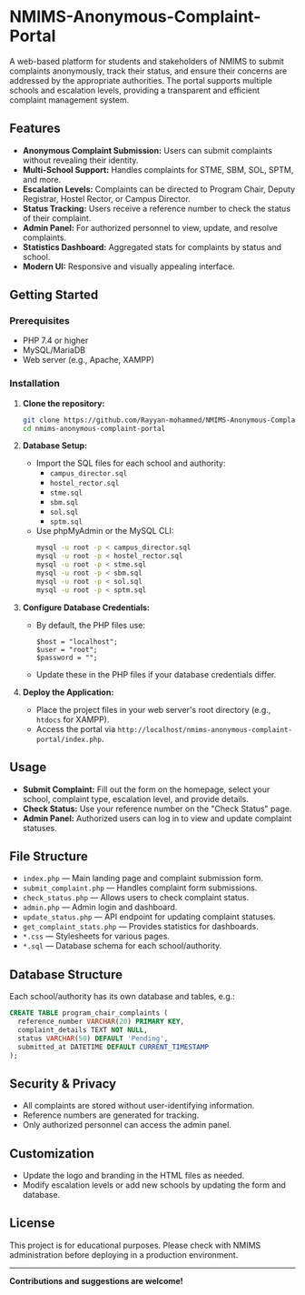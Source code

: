 # NMIMS-Anonymous-Complaint-Portal

A web-based platform for students and stakeholders of NMIMS to submit complaints anonymously, track their status, and ensure their concerns are addressed by the appropriate authorities. The portal supports multiple schools and escalation levels, providing a transparent and efficient complaint management system.

## Features

- **Anonymous Complaint Submission:** Users can submit complaints without revealing their identity.
- **Multi-School Support:** Handles complaints for STME, SBM, SOL, SPTM, and more.
- **Escalation Levels:** Complaints can be directed to Program Chair, Deputy Registrar, Hostel Rector, or Campus Director.
- **Status Tracking:** Users receive a reference number to check the status of their complaint.
- **Admin Panel:** For authorized personnel to view, update, and resolve complaints.
- **Statistics Dashboard:** Aggregated stats for complaints by status and school.
- **Modern UI:** Responsive and visually appealing interface.


## Getting Started

### Prerequisites

- PHP 7.4 or higher
- MySQL/MariaDB
- Web server (e.g., Apache, XAMPP)

### Installation

1. **Clone the repository:**
   ```bash
   git clone https://github.com/Rayyan-mohammed/NMIMS-Anonymous-Complaint-Portal.git
   cd nmims-anonymous-complaint-portal
   ```

2. **Database Setup:**
   - Import the SQL files for each school and authority:
     - `campus_director.sql`
     - `hostel_rector.sql`
     - `stme.sql`
     - `sbm.sql`
     - `sol.sql`
     - `sptm.sql`
   - Use phpMyAdmin or the MySQL CLI:
     ```bash
     mysql -u root -p < campus_director.sql
     mysql -u root -p < hostel_rector.sql
     mysql -u root -p < stme.sql
     mysql -u root -p < sbm.sql
     mysql -u root -p < sol.sql
     mysql -u root -p < sptm.sql
     ```

3. **Configure Database Credentials:**
   - By default, the PHP files use:
     ```
     $host = "localhost";
     $user = "root";
     $password = "";
     ```
   - Update these in the PHP files if your database credentials differ.

4. **Deploy the Application:**
   - Place the project files in your web server's root directory (e.g., `htdocs` for XAMPP).
   - Access the portal via `http://localhost/nmims-anonymous-complaint-portal/index.php`.

## Usage

- **Submit Complaint:** Fill out the form on the homepage, select your school, complaint type, escalation level, and provide details.
- **Check Status:** Use your reference number on the "Check Status" page.
- **Admin Panel:** Authorized users can log in to view and update complaint statuses.

## File Structure

- `index.php` — Main landing page and complaint submission form.
- `submit_complaint.php` — Handles complaint form submissions.
- `check_status.php` — Allows users to check complaint status.
- `admin.php` — Admin login and dashboard.
- `update_status.php` — API endpoint for updating complaint statuses.
- `get_complaint_stats.php` — Provides statistics for dashboards.
- `*.css` — Stylesheets for various pages.
- `*.sql` — Database schema for each school/authority.

## Database Structure

Each school/authority has its own database and tables, e.g.:

```sql
CREATE TABLE program_chair_complaints (
  reference_number VARCHAR(20) PRIMARY KEY,
  complaint_details TEXT NOT NULL,
  status VARCHAR(50) DEFAULT 'Pending',
  submitted_at DATETIME DEFAULT CURRENT_TIMESTAMP
);
```

## Security & Privacy

- All complaints are stored without user-identifying information.
- Reference numbers are generated for tracking.
- Only authorized personnel can access the admin panel.

## Customization

- Update the logo and branding in the HTML files as needed.
- Modify escalation levels or add new schools by updating the form and database.

## License

This project is for educational purposes. Please check with NMIMS administration before deploying in a production environment.

---

**Contributions and suggestions are welcome!** 
